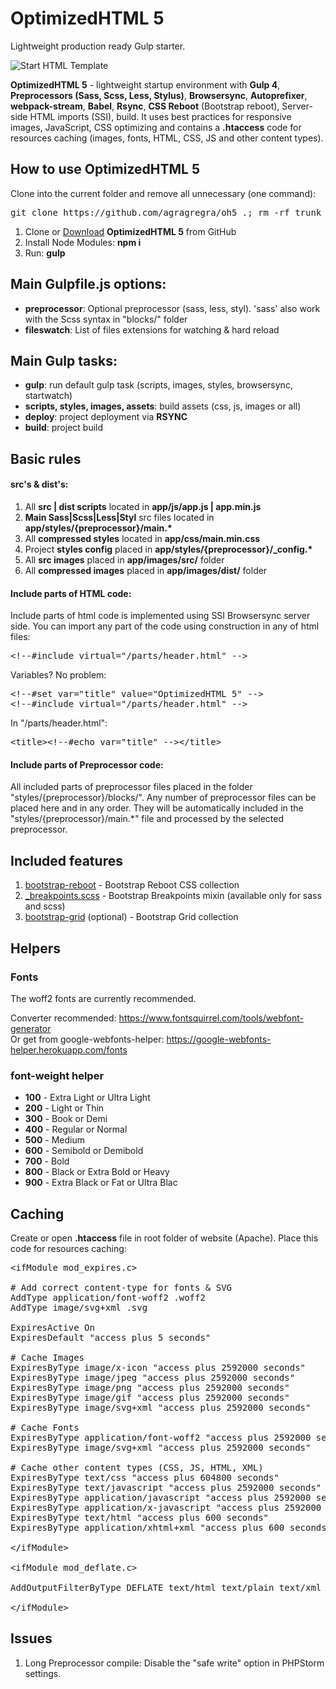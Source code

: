 <h1>OptimizedHTML 5</h1>
<p>Lightweight production ready Gulp starter.</p>

<p>
	<img src="https://raw.githubusercontent.com/agragregra/oh5/master/app/images/dist/preview.jpg" alt="Start HTML Template">
</p>

<p><strong>OptimizedHTML 5</strong> - lightweight startup environment with <strong>Gulp 4</strong>, <strong>Preprocessors (Sass, Scss, Less, Stylus)</strong>, <strong>Browsersync</strong>, <strong>Autoprefixer</strong>, <strong>webpack-stream</strong>, <strong>Babel</strong>, <strong>Rsync</strong>, <strong>CSS Reboot</strong> (Bootstrap reboot), Server-side HTML imports (SSI), build. It uses best practices for responsive images, JavaScript, CSS optimizing and contains a <strong>.htaccess</strong> code for resources caching (images, fonts, HTML, CSS, JS and other content types).</p>

<h2>How to use OptimizedHTML 5</h2>

<p>Clone into the current folder and remove all unnecessary (one command):</p>

<pre>git clone https://github.com/agragregra/oh5 .; rm -rf trunk .gitignore readme.md .git</pre>

<ol>
	<li>Clone or <a href="https://github.com/agragregra/OptimizedHTML-5/archive/master.zip">Download</a> <strong>OptimizedHTML 5</strong> from GitHub</li>
	<li>Install Node Modules: <strong>npm i</strong></li>
	<li>Run: <strong>gulp</strong></li>
</ol>

<h2>Main Gulpfile.js options:</h2>

<ul>
	<li><strong>preprocessor</strong>: Optional preprocessor (sass, less, styl). 'sass' also work with the Scss syntax in "blocks/" folder</li>
	<li><strong>fileswatch</strong>: List of files extensions for watching & hard reload</li>
</ul>

<h2>Main Gulp tasks:</h2>

<ul>
	<li><strong>gulp</strong>: run default gulp task (scripts, images, styles, browsersync, startwatch)</li>
	<li><strong>scripts, styles, images, assets</strong>: build assets (css, js, images or all)</li>
	<li><strong>deploy</strong>: project deployment via <strong>RSYNC</strong></li>
	<li><strong>build</strong>: project build</li>
</ul>

<h2>Basic rules</h2>

<h4>src's & dist's:</h4>

<ol>
	<li>All <strong>src | dist scripts</strong> located in <strong>app/js/app.js | app.min.js</strong></li>
	<li><strong>Main Sass|Scss|Less|Styl</strong> src files located in <strong>app/styles/{preprocessor}/main.*</strong></li>
	<li>All <strong>compressed styles</strong> located in <strong>app/css/main.min.css</strong></li>
	<li>Project <strong>styles config</strong> placed in <strong>app/styles/{preprocessor}/_config.*</strong></li>
	<li>All <strong>src images</strong> placed in <strong>app/images/src/</strong> folder</li>
	<li>All <strong>compressed images</strong> placed in <strong>app/images/dist/</strong> folder</li>
</ol>

<h4>Include parts of HTML code:</h4>

<p>Include parts of html code is implemented using SSI Browsersync server side. You can import any part of the code using construction in any of html files:</p>

<pre>&lt;!--#include virtual="/parts/header.html" --&gt;</pre>

<p>Variables? No problem:</p>

<pre>
&lt;!--#set var="title" value="OptimizedHTML 5" --&gt;
&lt;!--#include virtual="/parts/header.html" --&gt;
</pre>

<p>In "/parts/header.html":</p>

<pre>
&lt;title&gt;&lt;!--#echo var="title" --&gt;&lt;/title&gt;
</pre>

<h4>Include parts of Preprocessor code:</h4>

<p>All included parts of preprocessor files placed in the folder "styles/{preprocessor}/blocks/". Any number of preprocessor files can be placed here and in any order. They will be automatically included in the "styles/{preprocessor}/main.*" file and processed by the selected preprocessor.</p>

<h2>Included features</h2>

<ol>
	<li><a href="https://getbootstrap.com/docs/4.0/content/reboot/">bootstrap-reboot</a> - Bootstrap Reboot CSS collection</li>
	<li>
		<a href="https://getbootstrap.com/docs/4.0/layout/overview/#responsive-breakpoints">_breakpoints.scss</a> - Bootstrap Breakpoints mixin (available only for sass and scss)</li>
		<li><a href="https://getbootstrap.com/docs/4.0/layout/grid/">bootstrap-grid</a> (optional) - Bootstrap Grid collection</li>
</ol>

<h2>Helpers</h2>

<h3>Fonts</h3>

<p>The woff2 fonts are currently recommended.</p>

<p>Converter recommended: <a href="https://www.fontsquirrel.com/tools/webfont-generator">https://www.fontsquirrel.com/tools/webfont-generator</a><br>
Or get from google-webfonts-helper: <a href="https://google-webfonts-helper.herokuapp.com/fonts">https://google-webfonts-helper.herokuapp.com/fonts</a></p>

<h3>font-weight helper</h3>

<ul>
	<li><strong>100</strong> - Extra Light or Ultra Light</li>
	<li><strong>200</strong> - Light or Thin</li>
	<li><strong>300</strong> - Book or Demi</li>
	<li><strong>400</strong> - Regular or Normal</li>
	<li><strong>500</strong> - Medium</li>
	<li><strong>600</strong> - Semibold or Demibold</li>
	<li><strong>700</strong> - Bold</li>
	<li><strong>800</strong> - Black or Extra Bold or Heavy</li>
	<li><strong>900</strong> - Extra Black or Fat or Ultra Blac</li>
</ul>

<h2>Caching</h2>

<p>Create or open <strong>.htaccess</strong> file in root folder of website (Apache). Place this code for resources caching:</p>

<pre>
&lt;ifModule mod_expires.c&gt;

# Add correct content-type for fonts & SVG
AddType application/font-woff2 .woff2
AddType image/svg+xml .svg

ExpiresActive On
ExpiresDefault "access plus 5 seconds"

# Cache Images
ExpiresByType image/x-icon "access plus 2592000 seconds"
ExpiresByType image/jpeg "access plus 2592000 seconds"
ExpiresByType image/png "access plus 2592000 seconds"
ExpiresByType image/gif "access plus 2592000 seconds"
ExpiresByType image/svg+xml "access plus 2592000 seconds"

# Cache Fonts
ExpiresByType application/font-woff2 "access plus 2592000 seconds"
ExpiresByType image/svg+xml "access plus 2592000 seconds"

# Cache other content types (CSS, JS, HTML, XML)
ExpiresByType text/css "access plus 604800 seconds"
ExpiresByType text/javascript "access plus 2592000 seconds"
ExpiresByType application/javascript "access plus 2592000 seconds"
ExpiresByType application/x-javascript "access plus 2592000 seconds"
ExpiresByType text/html "access plus 600 seconds"
ExpiresByType application/xhtml+xml "access plus 600 seconds"

&lt;/ifModule&gt;

&lt;ifModule mod_deflate.c&gt;

AddOutputFilterByType DEFLATE text/html text/plain text/xml application/xml application/xhtml+xml text/css text/javascript application/javascript application/x-javascript application/font-woff2 image/svg+xml

&lt;/ifModule&gt;
</pre>

<h2>Issues</h2>

<ol>
	<li>Long Preprocessor compile: Disable the "safe write" option in PHPStorm settings.</li>
</ol>
